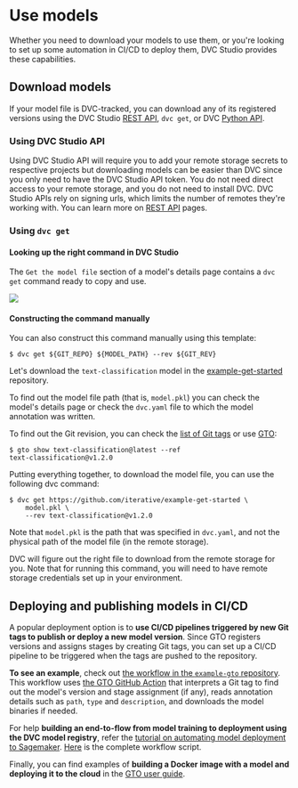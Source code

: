 # Use models

Whether you need to download your models to use them, or you're looking to set
up some automation in CI/CD to deploy them, DVC Studio provides these
capabilities.

## Download models

If your model file is DVC-tracked, you can download any of its registered
versions using the DVC Studio [REST API], `dvc get`, or DVC [Python API].

### Using DVC Studio API

Using DVC Studio API will require you to add your remote storage secrets to
respective projects but downloading models can be easier than DVC since you only
need to have the DVC Studio API token. You do not need direct access to your
remote storage, and you do not need to install DVC. DVC Studio APIs rely on
signing urls, which limits the number of remotes they're working with. You can
learn more on [REST API] pages.

[REST API]: /doc/studio/rest-api
[Python API]: /doc/api-reference

### Using `dvc get`

#### Looking up the right command in DVC Studio

The `Get the model file` section of a model's details page contains a `dvc get`
command ready to copy and use.

![](/img/mr-dvc-get.png)

#### Constructing the command manually

You can also construct this command manually using this template:

```cli
$ dvc get ${GIT_REPO} ${MODEL_PATH} --rev ${GIT_REV}
```

Let's download the `text-classification` model in the
[example-get-started](https://github.com/iterative/example-get-started)
repository.

To find out the model file path (that is, `model.pkl`) you can check the model's
details page or check the `dvc.yaml` file to which the model annotation was
written.

To find out the Git revision, you can check the
[list of Git tags](https://github.com/iterative/example-get-started/tags) or use
[GTO](/doc/gto/command-reference/show/):

```cli
$ gto show text-classification@latest --ref
text-classification@v1.2.0
```

Putting everything together, to download the model file, you can use the
following dvc command:

```cli
$ dvc get https://github.com/iterative/example-get-started \
    model.pkl \
    --rev text-classification@v1.2.0
```

Note that `model.pkl` is the path that was specified in `dvc.yaml`, and not the
physical path of the model file (in the remote storage).

DVC will figure out the right file to download from the remote storage for you.
Note that for running this command, you will need to have remote storage
credentials set up in your environment.

## Deploying and publishing models in CI/CD

A popular deployment option is to **use CI/CD pipelines triggered by new Git
tags to publish or deploy a new model version**. Since GTO registers versions
and assigns stages by creating Git tags, you can set up a CI/CD pipeline to be
triggered when the tags are pushed to the repository.

**To see an example**, check out
[the workflow in the `example-gto` repository](https://github.com/iterative/example-gto/blob/main/.github/workflows/gto-act-on-tags.yml).
This workflow uses
[the GTO GitHub Action](https://github.com/iterative/gto-action) that interprets
a Git tag to find out the model's version and stage assignment (if any), reads
annotation details such as `path`, `type` and `description`, and downloads the
model binaries if needed.

For help **building an end-to-flow from model training to deployment using the
DVC model registry**, refer the
[tutorial on automating model deployment to Sagemaker](https://iterative.ai/blog/sagemaker-model-deployment).
[Here](https://github.com/iterative/example-get-started-experiments/blob/main/.github/workflows/deploy-model.yml)
is the complete workflow script.

Finally, you can find examples of **building a Docker image with a model and
deploying it to the cloud** in the
[GTO user guide](/doc/gto/user-guide#acting-on-new-registrations-and-assignments).
